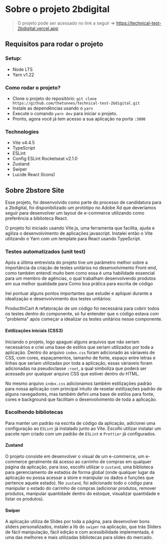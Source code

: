 # Sobre o projeto 2bdigital

> O projeto pode ser acessado no link a seguir => https://technical-test-2bdigital.vercel.app

## Requisitos para rodar o projeto

  ### Setup:
  * Node LTS
  * Yarn v1.22
  
  ### Como rodar o projeto?
  * Clone o projeto do repositório: ```git clone https://github.com/thetunnes/technical-test-2bdigital.git```
  * Instale as dependências usando o ``yarn``
  * Execute o comando `yarn dev` para iniciar o projeto.
  * Pronto, agora você já tem acesso a sua aplicação na porta `:3000`

  ### Technologies
  * Vite v4.4.5
  * TypeScript
  * ESLint
  * Config ESLint Rocketseat v2.1.0
  * Zustand
  * Swiper
  * Lucide React (Icons)

## Sobre 2bstore Site

  Esse projeto, foi desenvolvido como parte do processo de candidatura para a 2bdigital, foi disponibilizado um protótipo no Adobe Xd que deveríamos seguir para desenvolver
  um layout de e-commerce utilizando como preferência a biblioteca React.

  O projeto foi iniciado usando Vite.js, uma ferramenta que facilita, ajuda e agiliza o desenvolvimento de aplicações javascript. Instalei então o Vite utilizando o Yarn
  com um template para React usando TypeScript.


  ### Testes automatizados (unit test)

  Após a última entrevista do projeto tive um parâmetro melhor sobre a importância da criação de testes unitários no desenvolvimento Front-end, como também entendi muito bem como essa é uma habilidade essencial para um membro de agências, o qual trabalham desenvolvendo produtos em sua melhor qualidade para
  Como boa prática para escrita de código 

  Irei pontuar alguns pontos importantes que estudei e apliquei durante a idealização e desenvolvimento dos testes unitários:

  ProductInCart
  A refatoração de um código foi necessária para cobrir todos os testes dentro do componente, só fui entender que o código estava com "problema" após começar a idealizar os testes unitários nesse componente.
  
  #### Estilizações iniciais (CSS3)
  Iniciando o projeto, logo apaguei alguns arquivos que não seriam necessários e criei uma base de estilos que seriam utilizados por toda a aplicação. 
  Dentro do arquivo `index.css` foram adicionado as váriaveis de CSS, com cores, espaçamentos, tamanho de fonte, espaço entre letras e linhas que seriam utilizadas 
  por toda a aplicação, essas váriaveis foram adicionadas na pseudoclasse `:root`, a qual simboliza que poderá ser acessado por qualquer arquivo CSS que estiver dentro do HTML.
  
  No mesmo arquivo `index.css` adicionamos também estilizações padrão para nossa aplicação com principal intuito de resetar estilizações padrão de alguns navegadores, mas também defini uma base de estilos para fonte, 
  cores e background que facilitam o desenvolvimento de toda a aplicação.

### Escolhendo bibliotecas
Para manter um padrão na escrita de código da aplicação, adicionei uma configuração ao `ESLint` já instalado junto ao Vite. Escolhi utilizar instalar um pacote npm criado com um padrão de `ESLint` e `Prettier` já configurados.

#### Zustand
O projeto consiste em desenvolver o visual de um e-commerce, um e-commerce geralmente dá acesso ao carrinho de compras em qualquer página da aplicação,
para isso, escolhi utilizar o `zustand`, uma biblioteca para gerenciamento de estados de forma global (onde qualquer lugar da aplicação eu possa acessar a store e manipular
os dados e funções que pertence aquele estado). No `zustand`, foi adicionado todo o código para manipular o estado do carrinho de compras (adicionar produtos, remover produtos, manipular quantidade dentro do estoque, visualizar quantidade e listar os produtos).

#### Swiper
A aplicação utiliza de Slides por toda a página, para desenvolver bons sliders personalizados, instalei a lib do `swiper` na aplicação, que trás Sliders de fácil manipulação, fácil
edição e com acessibilidade implementada, é uma das melhores e mais utilizadas bibliotecas para slides do mercado.

